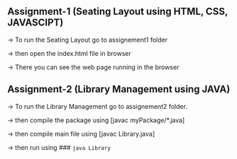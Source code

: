 ## Assignment-1 (Seating Layout using HTML, CSS, JAVASCIPT)

-> To run the Seating Layout go to assignement1 folder

-> then open the index.html file in browser

-> There you can see the web page running in the browser


## Assignment-2 (Library Management using JAVA)

-> To run the Library Management go to assignement2 folder.

-> then compile the package using [javac myPackage/*.java] 

-> then compile main file using [javac Library.java]

-> then run using ### `java Library`
